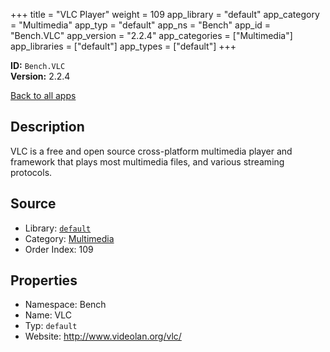 ﻿+++
title = "VLC Player"
weight = 109
app_library = "default"
app_category = "Multimedia"
app_typ = "default"
app_ns = "Bench"
app_id = "Bench.VLC"
app_version = "2.2.4"
app_categories = ["Multimedia"]
app_libraries = ["default"]
app_types = ["default"]
+++

**ID:** `Bench.VLC`  
**Version:** 2.2.4  
<!--more-->

[Back to all apps](/apps/)

## Description
VLC is a free and open source cross-platform multimedia player and framework
that plays most multimedia files, and various streaming protocols.

## Source

* Library: [`default`](/app_libraries/default)
* Category: [Multimedia](/app_categories/multimedia)
* Order Index: 109

## Properties

* Namespace: Bench
* Name: VLC
* Typ: `default`
* Website: <http://www.videolan.org/vlc/>

